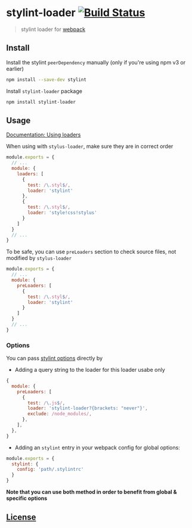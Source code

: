 # stylint-loader [![Build Status](https://travis-ci.org/guerrero/stylint-loader.svg?branch=master)](https://travis-ci.org/guerrero/stylint-loader)

> stylint loader for [webpack](http://webpack.github.io/)


## Install

Install the stylint `peerDependency` manually (only if you're using npm v3 or earlier)

```bash
npm install --save-dev stylint
```

Install `stylint-loader` package

```bash
npm install stylint-loader
```


## Usage

[Documentation: Using loaders](http://webpack.github.io/docs/using-loaders.html)

When using with `stylus-loader`, make sure they are in correct order

```javascript
module.exports = {
  // ...
  module: {
    loaders: [
      {
        test: /\.styl$/, 
        loader: 'stylint'
      },
      {
        test: /\.styl$/,
        loader: 'style!css!stylus'
      }
    ]
  }
  // ...
}
```

To be safe, you can use `preLoaders` section to check source files, not modified by `stylus-loader`

```js
module.exports = {
  // ...
  module: {
    preLoaders: [
      {
        test: /\.styl$/, 
        loader: 'stylint'
      }
    ]
  }
  // ...
}
```


### Options

You can pass [stylint options](https://github.com/rossPatton/stylint#options) directly by

- Adding a query string to the loader for this loader usabe only

```js
{
  module: {
    preLoaders: [
      {
        test: /\.js$/,
        loader: 'stylint-loader?{brackets: "never"}',
        exclude: /node_modules/,
      },
    ],
  },
}
```

- Adding an `stylint` entry in your webpack config for global options:

```js
module.exports = {
  stylint: {
    config: 'path/.stylintrc'
  }
}
```

**Note that you can use both method in order to benefit from global & specific options**


## [License](LICENSE)
